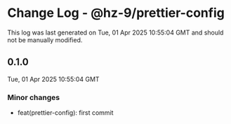 # Change Log - @hz-9/prettier-config

This log was last generated on Tue, 01 Apr 2025 10:55:04 GMT and should not be manually modified.

## 0.1.0
Tue, 01 Apr 2025 10:55:04 GMT

### Minor changes

- feat(prettier-config): first commit

